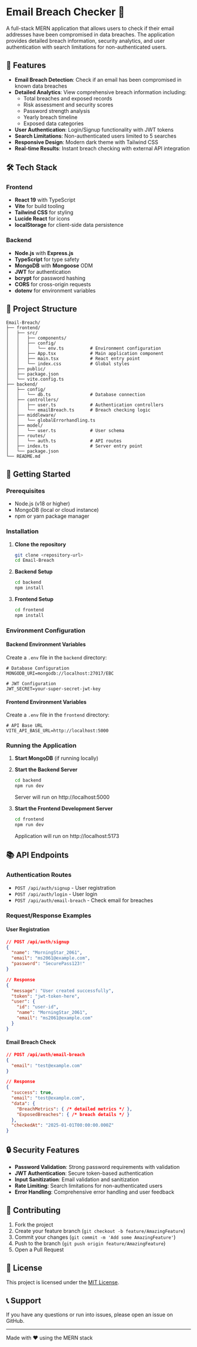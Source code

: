 # Email Breach Checker 🔐

A full-stack MERN application that allows users to check if their email addresses have been compromised in data breaches. The application provides detailed breach information, security analytics, and user authentication with search limitations for non-authenticated users.

## 🌟 Features

- **Email Breach Detection**: Check if an email has been compromised in known data breaches
- **Detailed Analytics**: View comprehensive breach information including:
  - Total breaches and exposed records
  - Risk assessment and security scores
  - Password strength analysis
  - Yearly breach timeline
  - Exposed data categories
- **User Authentication**: Login/Signup functionality with JWT tokens
- **Search Limitations**: Non-authenticated users limited to 5 searches
- **Responsive Design**: Modern dark theme with Tailwind CSS
- **Real-time Results**: Instant breach checking with external API integration

## 🛠️ Tech Stack

### Frontend
- **React 19** with TypeScript
- **Vite** for build tooling
- **Tailwind CSS** for styling
- **Lucide React** for icons
- **localStorage** for client-side data persistence

### Backend
- **Node.js** with **Express.js**
- **TypeScript** for type safety
- **MongoDB** with **Mongoose** ODM
- **JWT** for authentication
- **bcrypt** for password hashing
- **CORS** for cross-origin requests
- **dotenv** for environment variables

## 📁 Project Structure

```
Email-Breach/
├── frontend/
│   ├── src/
│   │   ├── components/
│   │   ├── config/
│   │   │   └── env.ts          # Environment configuration
│   │   ├── App.tsx             # Main application component
│   │   ├── main.tsx            # React entry point
│   │   └── index.css           # Global styles
│   ├── public/
│   ├── package.json
│   └── vite.config.ts
├── backend/
│   ├── config/
│   │   └── db.ts               # Database connection
│   ├── controllers/
│   │   ├── user.ts             # Authentication controllers
│   │   └── emailBreach.ts      # Breach checking logic
│   ├── middleware/
│   │   └── globalErrorhandling.ts
│   ├── model/
│   │   └── user.ts             # User schema
│   ├── routes/
│   │   └── auth.ts             # API routes
│   ├── index.ts                # Server entry point
│   └── package.json
└── README.md
```

## 🚀 Getting Started

### Prerequisites

- Node.js (v18 or higher)
- MongoDB (local or cloud instance)
- npm or yarn package manager

### Installation

1. **Clone the repository**
   ```bash
   git clone <repository-url>
   cd Email-Breach
   ```

2. **Backend Setup**
   ```bash
   cd backend
   npm install
   ```

3. **Frontend Setup**
   ```bash
   cd frontend
   npm install
   ```

### Environment Configuration

#### Backend Environment Variables

Create a `.env` file in the `backend` directory:

```env
# Database Configuration
MONGODB_URI=mongodb://localhost:27017/EBC

# JWT Configuration
JWT_SECRET=your-super-secret-jwt-key
```

#### Frontend Environment Variables

Create a `.env` file in the `frontend` directory:

```env
# API Base URL
VITE_API_BASE_URL=http://localhost:5000
```

### Running the Application

1. **Start MongoDB** (if running locally)

2. **Start the Backend Server**
   ```bash
   cd backend
   npm run dev
   ```
   Server will run on http://localhost:5000

3. **Start the Frontend Development Server**
   ```bash
   cd frontend
   npm run dev
   ```
   Application will run on http://localhost:5173

## 📚 API Endpoints

### Authentication Routes
- `POST /api/auth/signup` - User registration
- `POST /api/auth/login` - User login
- `POST /api/auth/email-breach` - Check email for breaches

### Request/Response Examples

#### User Registration
```json
// POST /api/auth/signup
{
  "name": "MorningStar_2061",
  "email": "ms2061@example.com",
  "password": "SecurePass123!"
}

// Response
{
  "message": "User created successfully",
  "token": "jwt-token-here",
  "user": {
    "id": "user-id",
    "name": "MorningStar_2061",
    "email": "ms2061@example.com"
  }
}
```

#### Email Breach Check
```json
// POST /api/auth/email-breach
{
  "email": "test@example.com"
}

// Response
{
  "success": true,
  "email": "test@example.com",
  "data": {
    "BreachMetrics": { /* detailed metrics */ },
    "ExposedBreaches": { /* breach details */ }
  },
  "checkedAt": "2025-01-01T00:00:00.000Z"
}
```

## 🔒 Security Features

- **Password Validation**: Strong password requirements with validation
- **JWT Authentication**: Secure token-based authentication
- **Input Sanitization**: Email validation and sanitization
- **Rate Limiting**: Search limitations for non-authenticated users
- **Error Handling**: Comprehensive error handling and user feedback

## 🤝 Contributing

1. Fork the project
2. Create your feature branch (`git checkout -b feature/AmazingFeature`)
3. Commit your changes (`git commit -m 'Add some AmazingFeature'`)
4. Push to the branch (`git push origin feature/AmazingFeature`)
5. Open a Pull Request

## 📄 License

This project is licensed under the [MIT License](LICENSE).

## 📞 Support

If you have any questions or run into issues, please open an issue on GitHub.

---

Made with ❤️ using the MERN stack